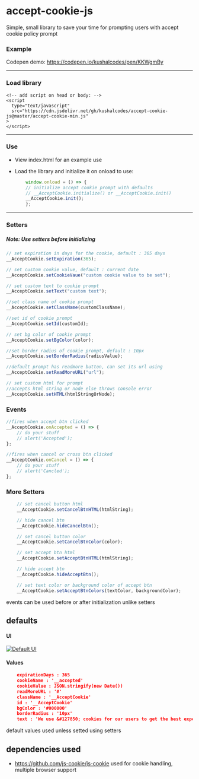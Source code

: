 # accept-cookie-js

Simple, small library to save your time for prompting users with accept cookie policy prompt

### Example 
Codepen demo: https://codepen.io/kushalcodes/pen/KKWgmBy

---

### Load library

    <!-- add script on head or body: -->
    <script
      type="text/javascript"
      src="https://cdn.jsdelivr.net/gh/kushalcodes/accept-cookie-js@master/accept-cookie-min.js"
    >
    </script>
---
### Use 
- View index.html for an example use
- Load the library and initialize it on onload to use:

    ```javascript
        window.onload = () => {
        // initialize accept cookie prompt with defaults 
        // __AcceptCookie.initialize() or __AcceptCookie.init()
        __AcceptCookie.init();
        };
    ```
---
### Setters

##### Note: Use setters before initializing

```javascript
// set expiration in days for the cookie, default : 365 days
__AcceptCookie.setExpiration(365);

// set custom cookie value, default : current date
__AcceptCookie.setCookieVaue("custom cookie value to be set");

// set custom text to cookie prompt
__AcceptCookie.setText("custom text");

//set class name of cookie prompt
__AcceptCookie.setClassName(customClassName);

//set id of cookie prompt
__AcceptCookie.setId(customId);

// set bg color of cookie prompt
__AcceptCookie.setBgColor(color);

//set border radius of cookie prompt, default : 10px
__AcceptCookie.setBorderRadius(radiusValue);

//default prompt has readmore button, can set its url using
__AcceptCookie.setReadMoreURL("url");

// set custom html for prompt
//accepts html string or node else throws console error
__AcceptCookie.setHTML(htmlStringOrNode);
```

### Events

```javascript
//fires when accept btn clicked 
__AcceptCookie.onAccepted = () => { 
    // do your stuff
    // alert('Accepted'); 
};

//fires when cancel or cross btn clicked
__AcceptCookie.onCancel = () => { 
    // do your stuff 
    // alert('Cancled');
};
```

### More Setters
```javascript
    // set cancel button html
    __AcceptCookie.setCancelBtnHTML(htmlString);

    // hide cancel btn
    __AcceptCookie.hideCancelBtn();

    // set cancel button color
    __AcceptCookie.setCancelBtnColor(color);

    // set accept btn html
    __AcceptCookie.setAcceptBtnHTML(htmlString);

    // hide accept btn
    __AcceptCookie.hideAcceptBtn();

    // set text color or background color of accept btn
    __AcceptCookie.setAcceptBtnColors(textColor, backgroundColor);
```

events can be used before or after initialization unlike setters

## defaults

#### UI

[![Default UI](https://i.imgur.com/a4e8E8a.png "Default UI")](http://i.imgur.com/a4e8E8a.png "Default UI")

#### Values

```json
    expirationDays : 365
    cookieName : '__accepted'
    cookieValue : JSON.stringify(new Date())
    readMoreURL : '#'
    className : '__AcceptCookie'
    id : '__AcceptCookie'
    bgColor : '#000000'
    borderRadius : '10px'
    text : 'We use &#127850; cookies for our users to get the best experience.'
```

default values used unless setted using setters

## dependencies used

- https://github.com/js-cookie/js-cookie  used for cookie handling, multiple browser support
